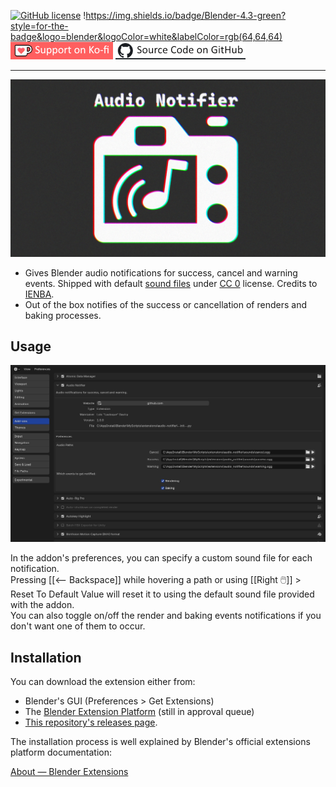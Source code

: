 [![GitHub license](https://img.shields.io/github/license/L0Lock/AudioNotifier?style=for-the-badge)](https://github.com/L0Lock/AudioNotifier/blob/master/LICENSE) !https://img.shields.io/badge/Blender-4.3-green?style=for-the-badge&logo=blender&logoColor=white&labelColor=rgb(64,64,64) [![ko-fi](Prez/SupportOnKofi.jpg)](https://ko-fi.com/lauloque) [![source](Prez/SourceCodeGithub.jpg)](https://github.com/L0Lock/AudioNotifier)

-----

![feature](Prez/feature.jpg)

- Gives Blender audio notifications for success, cancel and warning events. Shipped with default [sound files](https://freesound.org/s/762132/) under [CC 0](http://creativecommons.org/publicdomain/zero/1.0/) license. Credits to [IENBA](https://freesound.org/people/IENBA/).
- Out of the box notifies of the success or cancellation of renders and baking processes.

## Usage

![prefs](Prez/prefs.jpg)

In the addon's preferences, you can specify a custom sound file for each notification.  
Pressing [[&#10229; Backspace]] while hovering a path or using [[Right 🖱️]] > Reset To Default Value will reset it to using the default sound file provided with the addon.  
You can also toggle on/off the render and baking events notifications if you don't want one of them to occur.

## Installation

You can download the extension either from:

- Blender's GUI (Preferences > Get Extensions)
- The [Blender Extension Platform](https://extensions.blender.org/add-ons/audio-notifier/) (still in approval queue)
- [This repository's releases page](https://github.com/L0Lock/AudioNotifier/releases).

The installation process is well explained by Blender's official extensions platform documentation:

[About — Blender Extensions](https://extensions.blender.org/about/)
